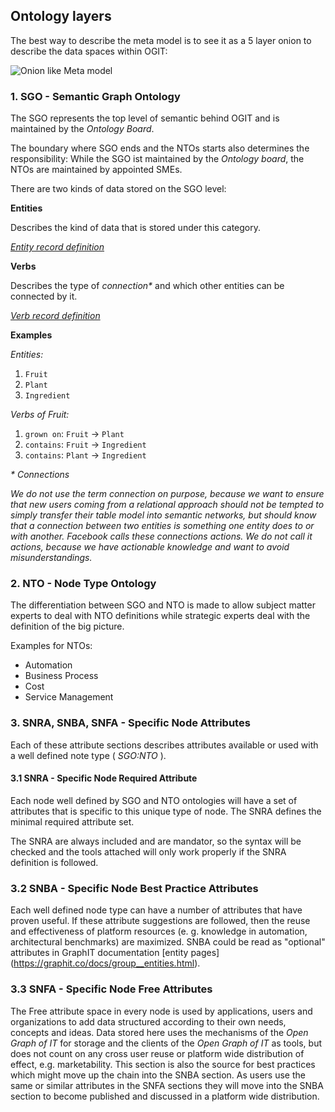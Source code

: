 ## Ontology layers 

The best way to describe the meta model is to see it as a 5 layer onion to describe the data spaces within OGIT:

![Onion like Meta model](https://github.com/arago/graphIT-ontology/raw/master/Wiki/imgs/Onion.png)

### 1. SGO - Semantic Graph Ontology

The SGO represents the top level of semantic behind OGIT and is maintained by the _Ontology Board_.

The boundary where SGO ends and the NTOs starts also determines the responsibility: While the SGO ist maintained by the _Ontology board_, the NTOs are maintained by appointed SMEs.

There are two kinds of data stored on the SGO level:

**Entities**

Describes the kind of data that is stored under this category.

_[Entity record definition](OGIT-ontology-details#entity-definitions)_

**Verbs**

Describes the type of _connection*_ and which other entities can be connected by it. 

_[Verb record definition](OGIT-ontology-details#verb-definitions)_

**Examples**

_Entities:_  
1.	`Fruit`  
2.	`Plant`  
3.	`Ingredient`  

_Verbs of Fruit:_  
1.	`grown on`:     `Fruit` -> `Plant`  
2.	`contains`:   	`Fruit` -> `Ingredient`  
3.	`contains`:	`Plant` -> `Ingredient`  

_*_ _Connections_

_We do not use the term connection on purpose, because we want to ensure that new users coming from a relational approach should not be tempted to simply transfer their table model into semantic networks, but should know that a connection between two entities is something one entity does to or with another. Facebook calls these connections actions. We do not call it actions, because we have actionable knowledge and want to avoid misunderstandings._ 

### 2. NTO - Node Type Ontology

The differentiation between SGO and NTO is made to allow subject matter experts to deal with NTO definitions while strategic experts deal with the definition of the big picture. 

Examples for NTOs:

* Automation
* Business Process
* Cost
* Service Management

### 3. SNRA, SNBA, SNFA - Specific Node Attributes 

Each of these attribute sections describes attributes available or used with a well defined note type ( _SGO:NTO_ ).  

#### 3.1 SNRA - Specific Node Required Attribute

Each node well defined by SGO and NTO ontologies will have a set of attributes that is specific to this unique type of node. The SNRA defines the minimal required attribute set. 

The SNRA are always included and are mandator, so the syntax will be checked and the tools attached will only work properly if the SNRA definition is followed. 

### 3.2 SNBA - Specific Node Best Practice Attributes

Each well defined node type can have a number of attributes that have proven useful. If these attribute suggestions are followed, then the reuse and effectiveness of platform resources (e. g. knowledge in automation, architectural benchmarks) are maximized. SNBA could be read as "optional" attributes in GraphIT documentation [entity pages] (https://graphit.co/docs/group__entities.html).

### 3.3 SNFA - Specific Node Free Attributes 

The Free attribute space in every node is used by applications, users and organizations to add data structured according to their own needs, concepts and ideas. Data stored here uses the mechanisms of the _Open Graph of IT_ for storage and the clients of the _Open Graph of IT_ as tools, but does not count on any cross user reuse or platform wide distribution of effect, e.g. marketability. This section is also the source for best practices which might move up the chain into the SNBA section. As users use the same or similar attributes in the SNFA sections they will move into the SNBA section to become published and discussed in a platform wide distribution.
